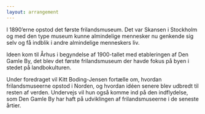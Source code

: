 ```yaml
---
layout: arrangement
---
```


I 1890’erne opstod det første frilandsmuseum. Det var Skansen i Stockholm og med den type museum kunne almindelige mennesker nu genkende sig selv og få indblik i andre almindelige menneskers liv.

Ideen kom til Århus i begyndelse af 1900-tallet med etableringen af Den Gamle By, det blev det første frilandsmuseum der havde fokus på byen i stedet på landbokulturen.

Under foredraget vil Kitt Boding-Jensen fortælle om, hvordan frilandsmuseerne opstod i Norden, og hvordan idéen senere blev udbredt til resten af verden. Undervejs vil hun også komme ind på den indflydelse, som Den Gamle By har haft på udviklingen af frilandsmuseerne i de seneste årtier.
